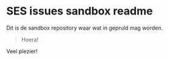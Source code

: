 

# SES issues sandbox readme



Dit is de sandbox repository waar wat in gepruld mag worden.

> Hoera!

Veel plezier!